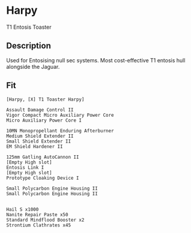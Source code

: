 # Harpy

T1 Entosis Toaster

## Description

Used for Entosising null sec systems. Most cost-effective T1 entosis hull alongside the Jaguar.

## Fit
```
[Harpy, [X] T1 Toaster Harpy]

Assault Damage Control II
Vigor Compact Micro Auxiliary Power Core
Micro Auxiliary Power Core I

10MN Monopropellant Enduring Afterburner
Medium Shield Extender II
Small Shield Extender II
EM Shield Hardener II

125mm Gatling AutoCannon II
[Empty High slot]
Entosis Link I
[Empty High slot]
Prototype Cloaking Device I

Small Polycarbon Engine Housing II
Small Polycarbon Engine Housing II


Hail S x1000
Nanite Repair Paste x50
Standard Mindflood Booster x2
Strontium Clathrates x45
```

